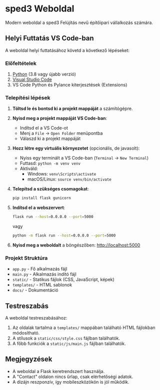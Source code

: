 # sped3 Weboldal

Modern weboldal a sped3 Felújítás nevű építőipari vállalkozás számára.

## Helyi Futtatás VS Code-ban

A weboldal helyi futtatásához követd a következő lépéseket:

### Előfeltételek

1. [Python](https://www.python.org/downloads/) (3.8 vagy újabb verzió)
2. [Visual Studio Code](https://code.visualstudio.com/)
3. VS Code Python és Pylance kiterjesztések (Extensions)

### Telepítési lépések

1. **Töltsd le és bontsd ki a projekt mappáját** a számítógépre.

2. **Nyisd meg a projekt mappáját VS Code-ban**:
   - Indítsd el a VS Code-ot
   - Menj a `File` -> `Open Folder` menüpontba
   - Válaszd ki a projekt mappáját

3. **Hozz létre egy virtuális környezetet** (opcionális, de javasolt):
   - Nyiss egy terminált a VS Code-ban (`Terminal` -> `New Terminal`)
   - Futtasd: `python -m venv venv`
   - Aktiváld:
     - Windows: `venv\Scripts\activate`
     - macOS/Linux: `source venv/bin/activate`

4. **Telepítsd a szükséges csomagokat**:
   ```bash
   pip install flask gunicorn
   ```

5. **Indítsd el a webszervert**:
   ```bash
   flask run --host=0.0.0.0 --port=5000
   ```
   vagy
   ```bash
   python -m flask run --host=0.0.0.0 --port=5000
   ```

6. **Nyisd meg a weboldalt** a böngészőben: [http://localhost:5000](http://localhost:5000)

### Projekt Struktúra

- `app.py` - Fő alkalmazás fájl
- `main.py` - Alkalmazás indító fájl
- `static/` - Statikus fájlok (CSS, JavaScript, képek)
- `templates/` - HTML sablonok
- `docs/` - Dokumentáció

## Testreszabás

A weboldal testreszabásához:

1. Az oldalak tartalma a `templates/` mappában található HTML fájlokban módosítható.
2. A stílusok a `static/css/style.css` fájlban találhatók.
3. A főbb funkciók a `static/js/main.js` fájlban találhatók.

## Megjegyzések

- A weboldal a Flask keretrendszert használja.
- A "Contact" oldalon nincs űrlap, csak elérhetőségi adatok.
- A dizájn reszponzív, így mobileszközökön is jól működik.

